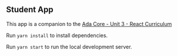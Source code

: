 ## Student App

This app is a companion to the [Ada Core - Unit 3 - React Curriculum](https://github.com/ada-developers-academy/core-unit-3)

Run `yarn install` to install dependencies. 

Run `yarn start` to run the local development server.
